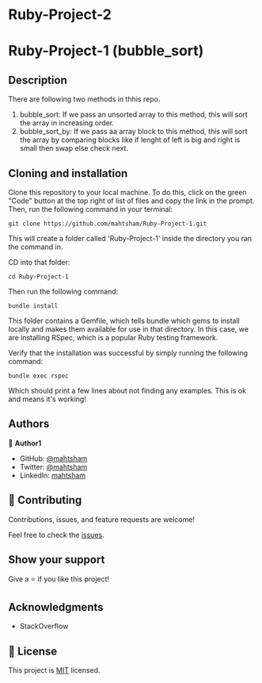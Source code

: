 # Ruby-Project-2
# Ruby-Project-1 (bubble_sort)

## Description
There are following two methods in thhis repo.
1. bubble_sort: If we pass an unsorted array to this method, this will sort the array in increasing order.
2. bubble_sort_by: If we pass aa array block to this method, this will sort the array by comparing blocks like if lenght of left is big and right is small then swap else check next. 

## Cloning and installation

Clone this repository to your local machine. To do this, click on the green "Code" button at the top right of list of files and copy the link in the prompt. Then, run the following command in your terminal:

    git clone https://github.com/mahtsham/Ruby-Project-1.git

This will create a folder called 'Ruby-Project-1' inside the directory you ran the command in.

CD into that folder:

    cd Ruby-Project-1

Then run the following command:

    bundle install

This folder contains a Gemfile, which tells bundle which gems to install locally and makes them available for use in that directory. In this case, we are installing RSpec, which is a popular Ruby testing framework.

Verify that the installation was successful by simply running the following command:

    bundle exec rspec

Which should print a few lines about not finding any examples. This is ok and means it's working!

## Authors

👤 **Author1**

- GitHub: [@mahtsham](https://github.com/mahtsham)
- Twitter: [@mahtsham](https://twitter.com/mahtsham)
- LinkedIn: [mahtsham](https://linkedin.com/mahtsham)

## 🤝 Contributing

Contributions, issues, and feature requests are welcome!

Feel free to check the [issues](https://github.com/mahtsham/Ruby-Project-1/issues).

## Show your support

Give a ⭐️ if you like this project!

## Acknowledgments

- StackOverflow

## 📝 License

This project is [MIT](https://opensource.org/licenses/MIT) licensed.
